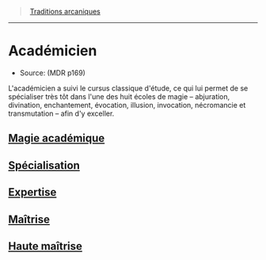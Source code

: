 ﻿---
!SubClassItem
Name: Académicien
Source: (MDR p169)
ParentClassId: hd_wizard.md
Id: wizard_academician_hd.md#académicien
RootId: wizard_academician_hd.md
ParentLink: wizard_hd.md#traditions-arcaniques
ParentName: Traditions arcaniques
NameLevel: 1
Attributes: {}
---
>  [Traditions arcaniques](hd_wizard_traditions_arcaniques.md)

---


# Académicien

- Source: (MDR p169)

L'académicien a suivi le cursus classique d'étude, ce qui lui permet de se spécialiser très tôt dans l'une des huit écoles de magie – abjuration, divination, enchantement, évocation, illusion, invocation, nécromancie et transmutation – afin d'y exceller.



## [Magie académique](hd_wizard_academician_magie_academique.md)



## [Spécialisation](hd_wizard_academician_specialisation.md)



## [Expertise](hd_wizard_academician_expertise.md)



## [Maîtrise](hd_wizard_academician_maitrise.md)



## [Haute maîtrise](hd_wizard_academician_haute_maitrise.md)

